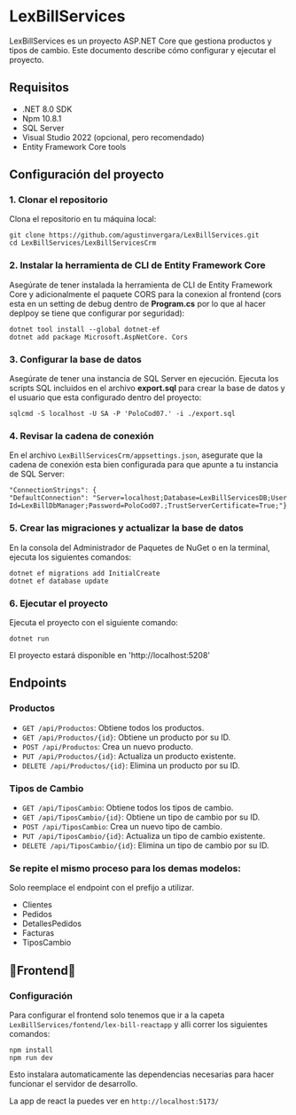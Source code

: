 # LexBillServices

LexBillServices es un proyecto ASP.NET Core que gestiona productos y tipos de cambio. Este documento describe cómo configurar y ejecutar el proyecto.

## Requisitos

-   .NET 8.0 SDK
-   Npm 10.8.1
-   SQL Server
-   Visual Studio 2022 (opcional, pero recomendado)
-  Entity Framework Core tools

## Configuración del proyecto

### 1. Clonar el repositorio

Clona el repositorio en tu máquina local:

    git clone https://github.com/agustinvergara/LexBillServices.git
    cd LexBillServices/LexBillServicesCrm
### 2. Instalar la herramienta de CLI de Entity Framework Core

Asegúrate de tener instalada la herramienta de CLI de Entity Framework Core y adicionalmente el paquete CORS para la conexion al frontend (cors esta en un setting de debug dentro de **Program.cs** por lo que al hacer deplpoy se tiene que configurar por seguridad):

    dotnet tool install --global dotnet-ef
    dotnet add package Microsoft.AspNetCore. Cors

### 3. Configurar la base de datos

Asegúrate de tener una instancia de SQL Server en ejecución. Ejecuta los  scripts SQL incluidos en el archivo **export.sql** para crear la base de datos y el usuario que esta configurado dentro del proyecto:

    sqlcmd -S localhost -U SA -P 'PoloCod07.' -i ./export.sql


### 4. Revisar la cadena de conexión 

En el archivo `LexBillServicesCrm/appsettings.json`, asegurate que la cadena de conexión esta bien configurada para que apunte a tu instancia de SQL Server:

    "ConnectionStrings": {
    "DefaultConnection": "Server=localhost;Database=LexBillServicesDB;User Id=LexBillDbManager;Password=PoloCod07.;TrustServerCertificate=True;"}

### 5. Crear las migraciones y actualizar la base de datos

En la consola del Administrador de Paquetes de NuGet o en la terminal, ejecuta los siguientes comandos:

    dotnet ef migrations add InitialCreate
    dotnet ef database update

### 6. Ejecutar el proyecto

Ejecuta el proyecto con el siguiente comando:

    dotnet run
El proyecto estará disponible en 'http://localhost:5208'


## Endpoints

### Productos

-   `GET /api/Productos`: Obtiene todos los productos.
-   `GET /api/Productos/{id}`: Obtiene un producto por su ID.
-   `POST /api/Productos`: Crea un nuevo producto.
-   `PUT /api/Productos/{id}`: Actualiza un producto existente.
-   `DELETE /api/Productos/{id}`: Elimina un producto por su ID.

### Tipos de Cambio

-   `GET /api/TiposCambio`: Obtiene todos los tipos de cambio.
-   `GET /api/TiposCambio/{id}`: Obtiene un tipo de cambio por su ID.
-   `POST /api/TiposCambio`: Crea un nuevo tipo de cambio.
-   `PUT /api/TiposCambio/{id}`: Actualiza un tipo de cambio existente.
-   `DELETE /api/TiposCambio/{id}`: Elimina un tipo de cambio por su ID.

### Se repite el mismo proceso para los demas modelos:

Solo reemplace el endpoint con el prefijo a utilizar.

- Clientes
- Pedidos
- DetallesPedidos
- Facturas
- TiposCambio

## 📱Frontend📱

### Configuración

Para configurar el frontend solo tenemos que ir a la capeta `LexBillServices/fontend/lex-bill-reactapp` y alli correr los siguientes comandos:

    npm install
    npm run dev
Esto instalara automaticamente las dependencias necesarias para hacer funcionar el servidor de desarrollo.

La app de react la puedes ver en `http://localhost:5173/` 
